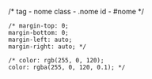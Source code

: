 
/* 
tag - nome
class - .nome
id - #nome 
*/

    /* margin-top: 0;
    margin-bottom: 0;
    margin-left: auto;
    margin-right: auto; */

    /* color: rgb(255, 0, 120);
    color: rgba(255, 0, 120, 0.1); */